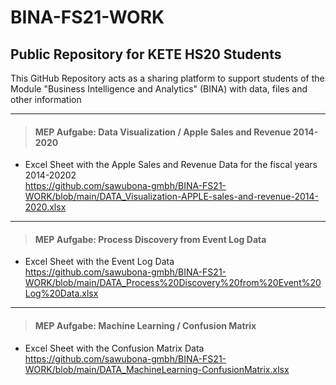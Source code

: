 # BINA-FS21-WORK
## Public Repository for KETE HS20 Students 

This GitHub Repository acts as a sharing platform to support students of the Module "Business Intelligence and Analytics" (BINA) with data, files and other information


---
> #### MEP Aufgabe: Data Visualization / Apple Sales and Revenue 2014-2020
* Excel Sheet with the Apple Sales and Revenue Data for the fiscal years 2014-20202  
https://github.com/sawubona-gmbh/BINA-FS21-WORK/blob/main/DATA_Visualization-APPLE-sales-and-revenue-2014-2020.xlsx

---
> #### MEP Aufgabe: Process Discovery from Event Log Data
* Excel Sheet with the Event Log Data  
https://github.com/sawubona-gmbh/BINA-FS21-WORK/blob/main/DATA_Process%20Discovery%20from%20Event%20Log%20Data.xlsx
---
> #### MEP Aufgabe: Machine Learning / Confusion Matrix
* Excel Sheet with the Confusion Matrix Data  
https://github.com/sawubona-gmbh/BINA-FS21-WORK/blob/main/DATA_MachineLearning-ConfusionMatrix.xlsx
